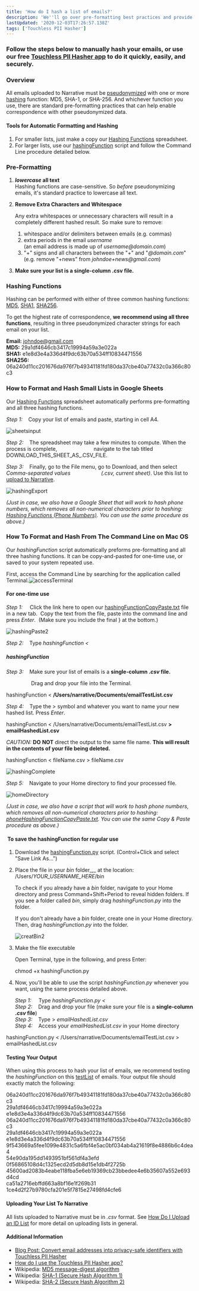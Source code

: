 ```yaml
---
title: 'How do I hash a list of emails?'
description: 'We''ll go over pre-formatting best practices and provide step-by-step instruction on how to use our hashingFunction script from the Command Line.'
lastUpdated: '2020-12-03T17:26:57.138Z'
tags: ['Touchless PII Hasher']
---
```

### **Follow the steps below to manually hash your emails, or use our free [Touchless PII Hasher app](https://app.narrative.io/app/touchless-pii-hasher) to do it quickly, easily, and securely.**

### **Overview**

All emails uploaded to Narrative must be [pseudonymized](https://kb.narrative.io/what-is-pseudonymization) with one or more [hashing](https://kb.narrative.io/what-is-hashing) function: MD5, SHA-1, or SHA-256. And whichever function you use, there are standard pre-formatting practices that can help enable correspondence with other pseudonymized data.

#### Tools for Automatic Formatting and Hashing

1. For smaller lists, just make a copy our [Hashing Functions](https://docs.google.com/spreadsheets/d/1_x2vPJXY8_ycgPlzx1UKktdFIJdqelEnZNAdyJRphrU/copy) spreadsheet.
2. For larger lists, use our [hashingFunction](https://solutions.narrative.io/hubfs/hashingFunction.py) script and follow the Command Line procedure detailed below.

### **Pre-Formatting**

1. **_lowercase_ all text**  
    Hashing functions are case-sensitive. So _before_ pseudonymizing emails, it's standard practice to lowercase all text.
2. **Remove Extra Characters and Whitespace**

    Any extra whitespaces or unnecessary characters will result in a completely different hashed result. So make sure to remove:

    1. whitespace and/or delimiters between emails (e.g. commas)
    2. extra periods in the email _username_  
        (an email address is made up of _username@domain.com_)
    3. "+" signs and all characters between the "+" and "_@domain.com_"  
        (e.g. remove "+news" from _johndoe+news@gmail.com_)
3. **Make sure your list is a single-column .csv file.**

### **Hashing Functions**

Hashing can be performed with either of three common hashing functions: [MD5](https://en.wikipedia.org/wiki/MD5), [SHA1](https://en.wikipedia.org/wiki/SHA-1), [SHA256](https://en.wikipedia.org/wiki/SHA-2).

To get the highest rate of correspondence, **we recommend using all three functions**, resulting in three pseudonymized character strings for each email on your list.

**Email:** <johndoe@gmail.com>  
**MD5:** 29a1df4646cb3417c19994a59a3e022a  
**SHA1:** e1e8d3e4a336d4f9dc63b70a534ff10834471556  
**SHA256:** 06a240d11cc201676da976f7b49341181fd180da37cbe40a77432c0a366c80c3

### How to Format and Hash Small Lists in Google Sheets

Our [Hashing Functions](https://docs.google.com/spreadsheets/d/1_x2vPJXY8_ycgPlzx1UKktdFIJdqelEnZNAdyJRphrU/copy) spreadsheet automatically performs pre-formatting and all three hashing functions.

_Step 1:_    Copy your list of emails and paste, starting in cell A4.

![sheetsinput](https://solutions.narrative.io/hubfs/sheetsinput.gif)

_Step 2:_    The spreadsheet may take a few minutes to compute. When the process is complete,                         navigate to the tab titled DOWNLOAD\_THIS\_SHEET\_AS\_.CSV\_FILE.

_Step 3:_    Finally, go to the File menu, go to Download, and then select _Comma-separated values                     (.csv, current sheet)_. Use this list to [upload to Narrative](https://kb.narrative.io/sending-lists).

![hashingExport](https://solutions.narrative.io/hubfs/hashingExport.gif)

_(Just in case, we also have a Google Sheet that will work to hash phone numbers, which removes all non-numerical characters prior to hashing: [Hashing Functions (Phone Numbers)](https://docs.google.com/spreadsheets/d/1QRHVDKbKk8t9Xga8s08HSKv1Mi91yFddxcoSOgpv8Vg/copy). You can use the same procedure as above.)_

### **How To Format and Hash From The Command Line on Mac OS**

Our _hashingFunction_ script automatically preforms pre-formatting and all three hashing functions. It can be copy-and-pasted for one-time use, or saved to your system repeated use.

First, access the Command Line by searching for the application called Terminal.![accessTerminal](https://solutions.narrative.io/hubfs/accessTerminal.gif)

#### For one-time use

_Step 1:_     Click the link here to open our [hashingFunctionCopyPaste.txt](https://solutions.narrative.io/hubfs/hashingFunctionCopyPaste.txt) file in a new tab.  Copy the text from the file, paste into the command line and press _Enter_.  (Make sure you include the final } at the bottom.)

![hashingPaste2](https://solutions.narrative.io/hubfs/hashingPaste2.gif)

_Step 2:_    Type _hashingFunction <_  

##### hashingFunction

_Step 3:_    Make sure your list of emails is a **single-column ._csv_ file.**

                 Drag and drop your file into the Terminal.  

hashingFunction < **/Users/narrative/Documents/emailTestList.csv**

_Step 4:_    Type the > symbol and whatever you want to name your new hashed list. Press _Enter_.

hashingFunction < /Users/narrative/Documents/emailTestList.csv **> emailHashedList.csv**

_CAUTION:_ **DO** **NOT** direct the output to the same file name. **This will result in the contents of your file being deleted.**

hashingFunction < fileName.csv > fileName.csv

![hashingComplete](https://solutions.narrative.io/hubfs/hashingComplete.gif)

_Step 5:_    Navigate to your Home directory to find your processed file.

![homeDirectory](https://solutions.narrative.io/hubfs/homeDirectory.gif)

_(Just in case, we also have a script that will work to hash phone numbers, which removes all non-numerical characters prior to hashing: [phoneHashingFunctionCopyPaste.txt](https://solutions.narrative.io/hubfs/phoneHashingFunctionCopyPaste.txt). You can use the same Copy & Paste procedure as above.)_

####  To save the hashingFunction for regular use

1. Download the [hashingFunction.py](https://solutions.narrative.io/hubfs/hashingFunction.py) script. (Control+Click and select "Save Link As...")
2. Place the file in your _bin_ folder_,_ at the location: /Users/_YOUR\_USERNAME\_HERE_/bin  

    To check if you already have a _bin_ folder, navigate to your Home directory and press Command+Shift+Period to reveal hidden folders. If you see a folder called _bin_, simply drag _hashingFunction.py_ into the folder.

    If you don't already have a _bin_ folder, create one in your Home directory. Then, drag _hashingFunction.py_ into the folder.

    ![creatBin2](https://solutions.narrative.io/hubfs/creatBin2.gif)
3. Make the file executable

    Open Terminal, type in the following, and press Enter:

    chmod +x hashingFunction.py

4. Now, you'll be able to use the script _hashingFunction.py_ whenever you want, using the same process detailed above.  

    _Step 1:_     Type _hashingFunction.py <_  
    _Step 2:_    Drag and drop your file (make sure your file is a **single-column ._csv_ file**)  
    _Step 3:_    Type > _emailHashedList.csv_  
    _Step 4:_    Access your _emailHashedList.csv_ in your Home directory

hashingFunction.py < /Users/narrative/Documents/emailTestList.csv > emailHashedList.csv

#### Testing Your Output

When using this process to hash your list of emails, we recommend testing the _hashingFunction_ on this [testList](https://solutions.narrative.io/hubfs/emailTestList.csv) of emails. Your output file should exactly match the following:

06a240d11cc201676da976f7b49341181fd180da37cbe40a77432c0a366c80c3  
29a1df4646cb3417c19994a59a3e022a  
e1e8d3e4a336d4f9dc63b70a534ff10834471556  
06a240d11cc201676da976f7b49341181fd180da37cbe40a77432c0a366c80c3  
29a1df4646cb3417c19994a59a3e022a  
e1e8d3e4a336d4f9dc63b70a534ff10834471556  
9f543669a5fee1099e4831c5a6fbf4e5ac0bf034ab4a21619f8e4886b6c4dea4  
54e90da195dd1493951bf561df4a3efd  
0f56865108d4c1325ecd2d5db8d15e1db4f2725b  
45600ad2083b4eabe118fba5e6eb19369cb23bbedee4e6b35607a552e693d4cd  
ca51a2716ebffd663a8bf16e1f269b31  
1ce4d2f27b9780cfa201e5f7815e27498fd4cfe6

#### Uploading Your List To Narrative

All lists uploaded to Narrative must be in _.csv_ format. See [How Do I Upload an ID List](https://kb.narrative.io/sending-lists) for more detail on uploading lists in general.

#### Additional Information

* [Blog Post: Convert email addresses into privacy-safe identifiers with Touchless PII Hasher](/blog/touchless-pii-hasher)
* [How do I use the Touchless PII Hasher app?](https://kb.narrative.io/how-do-i-use-the-touchless-pii-hasher-app)
* Wikipedia: [MD5 message-digest algorithm](https://en.wikipedia.org/wiki/MD5)
* Wikipedia: [SHA-1 (Secure Hash Algorithm 1)](https://en.wikipedia.org/wiki/SHA-1)
* Wikipedia: [SHA-2 (Secure Hash Algorithm 2)](https://en.wikipedia.org/wiki/SHA-2)

